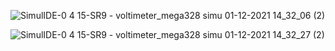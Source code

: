 ![SimulIDE-0 4 15-SR9  -  voltimeter_mega328 simu 01-12-2021 14_32_06 (2)](https://user-images.githubusercontent.com/94300992/144230050-0c3c7e54-01a6-439d-a8e3-7eaa28085da4.png)







![SimulIDE-0 4 15-SR9  -  voltimeter_mega328 simu 01-12-2021 14_32_27 (2)](https://user-images.githubusercontent.com/94300992/144230130-416a6461-0dc2-41a8-b2be-9bf20bcfef86.png)

